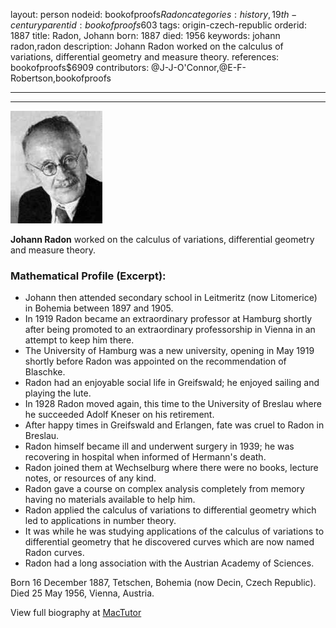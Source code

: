 layout: person
nodeid: bookofproofs$Radon
categories: history,19th-century
parentid: bookofproofs$603
tags: origin-czech-republic
orderid: 1887
title: Radon, Johann
born: 1887
died: 1956
keywords: johann radon,radon
description: Johann Radon worked on the calculus of variations, differential geometry and measure theory.
references: bookofproofs$6909
contributors: @J-J-O'Connor,@E-F-Robertson,bookofproofs

---



---

![Radon.jpg](https://github.com/bookofproofs/bookofproofs.github.io/blob/main/_sources/_assets/images/portraits/Radon.jpg?raw=true)

**Johann Radon** worked on the calculus of variations, differential geometry and measure theory.

### Mathematical Profile (Excerpt):
* Johann then attended secondary school in Leitmeritz (now Litomerice) in Bohemia between 1897 and 1905.
* In 1919 Radon became an extraordinary professor at Hamburg shortly after being promoted to an extraordinary professorship in Vienna in an attempt to keep him there.
* The University of Hamburg was a new university, opening in May 1919 shortly before Radon was appointed on the recommendation of Blaschke.
* Radon had an enjoyable social life in Greifswald; he enjoyed sailing and playing the lute.
* In 1928 Radon moved again, this time to the University of Breslau where he succeeded Adolf Kneser on his retirement.
* After happy times in Greifswald and Erlangen, fate was cruel to Radon in Breslau.
* Radon himself became ill and underwent surgery in 1939; he was recovering in hospital when informed of Hermann's death.
* Radon joined them at Wechselburg where there were no books, lecture notes, or resources of any kind.
* Radon gave a course on complex analysis completely from memory having no materials available to help him.
* Radon applied the calculus of variations to differential geometry which led to applications in number theory.
* It was while he was studying applications of the calculus of variations to differential geometry that he discovered curves which are now named Radon curves.
* Radon had a long association with the Austrian Academy of Sciences.

Born 16 December 1887, Tetschen, Bohemia (now Decin, Czech Republic). Died 25 May 1956, Vienna, Austria.

View full biography at [MacTutor](https://mathshistory.st-andrews.ac.uk/Biographies/Radon/)
